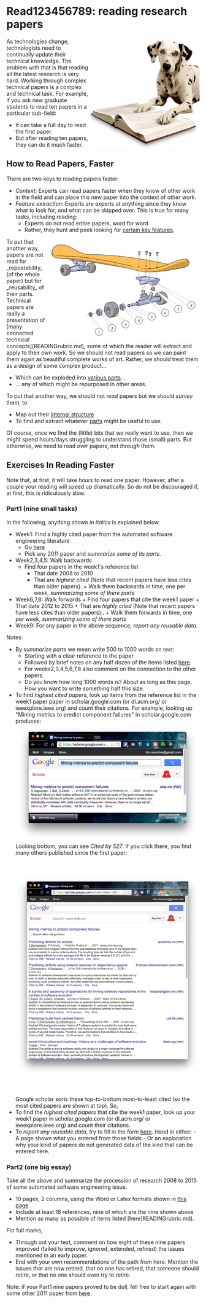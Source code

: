 # Read123456789: reading research papers

<img src="img/dogreading.jpg" align=right>

As technologies change, technologists need to
continually update their technical knowledge.
The problem with that is that reading all the latest research is very hard.
Working through complex technical papers is a complex and technical task.
For example, if you ask new graduate students to read ten papers in a particular sub-field:

+ It can take a full day to read the first paper.
+ But after reading ten papers, they can do it much faster.

## How to Read Papers, Faster

There are two keys to reading papers faster:

+ _Context:_ Experts can read papers faster when they know of other work in the field and can place this new
paper into the context of other work. 
+ _Feature extraction:_  Experts are experts at anything since they know what to look for, and what can be skipped over. This is true for many tasks, including reading:
    + Experts do not read entire papers, word for word.
    + Rather, they hunt and peek looking for [certain key features](READINGrubric.md).


<img src="img/sboard.png" width=400 align=right>
To put that another way,  papers are not read for _repeatability_ (of the whole paper) but for _reusability_ of their parts. 
Technical papers are really a
  presentation of [many connected technical concepts](READINGrubric.md),
some of which the reader will extract and apply to their own work.
So  we should not read papers so we can paint them again as beautiful complete works of art.
Rather, we should treat them as a design of some complex product...

+ Which can be exploded into [various parts](READINGrubric.md)...
+ ... any of which might be repurposed in other areas.

To put that another way, we should not _read_ papers but we should _survey_ them, to

+ Map out their [internal structure](READINGrubric.md)
+ To find and extract whatever [parts](READINGrubric.md) might be useful to use.

Of course, once we find the (little) bits that we really want to use, then we might spend hours/days struggling
to understand those (small) parts. But otherwise, we need to read _over_ papers, not _through_ them. 

## Exercises In Reading Faster

Note that, at first, it will take _hours_ to read one paper. However, after a couple your reading will speed
up dramatically. So do not be discouraged if, at first, this is ridiculously slow.

### Part1 (nine small tasks)

In the following, anything shown _in italics_ is explained below.

+ Week1: Find a highly cited paper from the automated software engineering literature
     + Go  [here](https://goo.gl/HqOVJ1)
     + Pick any 2011 paper and _summarize some of its parts_.
+ Week2,3,4,5: Walk backwards
     + Find four papers in the week1's reference list
          + That date 2008 to 2010
	      + That are _highest cited_ (Note that recent papers have less cites than older papers).
	  + Walk them backwards in time, one per week, _summarizing some of there parts_
+ Week6,7,8: Walk forwards
      + Find four papers that cite the week1 paper
          + That date 2012 to 2015
	      + That are _highly cited_ (Note that recent papers have less cites than older papers)..
      + Walk them forwards in time, one per week, _summarizing some of there parts_
+ Week9: For any paper in the above sequence, _report any reusable data_.

Notes:

+ By _summarize parts_ we mean write 500 to 1000 words  on text:
    + Starting with  a clear reference to the paper
    + Followed by brief notes on any half dozen of the items listed  [here](READINGrubric.md).
    + For weeks2,3,4,5,6,7,8 also comment on the connection to the other papers.
    + Do you know how long 1000 words is? About as long as this page. How you
  want to write something half this size.
+ To find _highest cited papers_, look up items from the reference list in the week1 paper paper in scholar.google.com (or dl.acm.org/ or
  ieeexplore.ieee.org) and count their citations.  For example, looking up
  "Mining metrics to predict component failures" in scholar.google.com produces:<br>
  <img src="img/cite1.png" width=500><br>
  Looking bottom, you can see _Cited by 527_. If you click there, you find many others published since the first paper:<br>
  <img src="img/cite2.png" width=500 ><br>
  Google scholar sorts these top-to-bottom most-to-least cited (so the most cited papers are shown at top). So,
+ To find the _highest cited papers_ that cite the week1 paper, look up your week1 paper in scholar.google.com (or dl.acm.org/ or
  ieeexplore.ieee.org) and count their citations.
+ To _report any reusable data_, try to fill in the form [here](http://openscience.us/repo/contribute/donate). Hand in either:
      - A page shown what you entered from those fields
       - Or an explanation why your kind of papers do not generated data of the kind that can be entered here.

### Part2 (one big essay)

Take all the above and summarize the procession of research 2008 to 2015 of some automated software
engineering issue.

+ 10 pages, 2 columns,  using the Word or Latex formats shown in [this page](https://www.acm.org/sigs/publications/proceedings-templates).
+ Include at least 18 references, nine of which are the nine shown above
+ Mention as many as possible of items listed [here]READINGrubric.md).

For full marks,

+ Through out your text,
       comment on how eight of these nine papers improved (failed to improve, ignored, extended, refined) the issues
       mentioned in an early paper.
+ End with your own recommendations of the path from here. Mention the issues that are now retired, that no one has retired,
	     that someone should retire, or that no one should even try to retire.

Note: if your Part1 nine papers proved to be dull, fell free to start again with some other 2011 paper from
[here](https://goo.gl/HqOVJ1).

